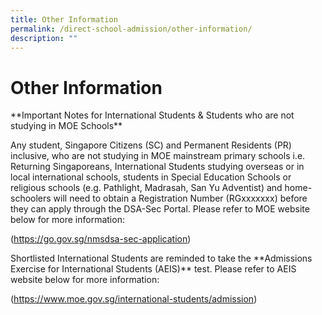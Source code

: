 ```yaml
---
title: Other Information
permalink: /direct-school-admission/other-information/
description: ""
---
```

# Other Information



\*\*Important Notes for International Students & Students who are not studying in MOE Schools\*\*

Any student, Singapore Citizens (SC) and Permanent Residents (PR) inclusive, who are not studying in MOE mainstream primary schools i.e. Returning Singaporeans, International Students studying overseas or in local international schools, students in Special Education Schools or religious schools (e.g. Pathlight, Madrasah, San Yu Adventist) and home-schoolers will need to obtain a Registration Number (RGxxxxxxx) before they can apply through the DSA-Sec Portal. Please refer to MOE website below for more information:

(https://go.gov.sg/nmsdsa-sec-application)

Shortlisted International Students are reminded to take the \*\*Admissions Exercise for International Students (AEIS)\*\* test. Please refer to AEIS website below for more information:

(https://www.moe.gov.sg/international-students/admission)
